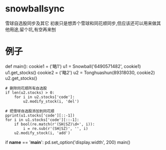 # snowballsync
雪球自选股同步及其它
初衷只是想弄个雪球和同花顺同步,但应该还可以用来做其他用途,留个坑,有空再来刨

# 例子

def main():
    cookie1 = ('略1')
    u1 = Snowball('6490571482', cookie1)
    u1.get_stocks()
    cookie2 = ('略2')
    u2 = Tonghuashun(89318030, cookie2)
    u2.get_stocks()

    # 删除同花顺所有自选股
    if len(u2.stocks) > 0:
        for i in u2.stocks['code']:
            u2.modify_stock(i, 'del')

    # 把雪球自选股添加到同花顺
    pprint(u1.stocks['code'][::-1])
    for i in u1.stocks['code'][::-1]:
        if bool(re.match(r'(SH|SZ)\d+', i)):
            i = re.sub(r'(SH|SZ)', '', i)
        u2.modify_stock(i, 'add')

if __name__ == '__main__':
    pd.set_option('display.width', 200)
    main()

